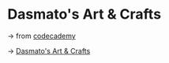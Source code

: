 # Dasmato's Art & Crafts

&rarr; from [codecademy](https://www.codecademy.com/)

&rarr; [Dasmato's Art & Crafts](https://fdromer.github.io/dasmoto_art_craft/)

